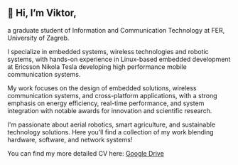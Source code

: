 ## 👋 Hi, I’m Viktor,

a graduate student of Information and Communication Technology at FER, University of Zagreb. 

I specialize in embedded systems, wireless technologies and robotic systems, with hands-on experience in Linux-based embedded development at Ericsson Nikola Tesla developing high performance mobile communication systems. 

My work focuses on the design of embedded solutions, wireless communication systems, and cross-platform applications, with a strong emphasis on energy efficiency, real-time performance, and system integration with notable awards for innovation and scientific research. 

I'm passionate about aerial robotics, smart agriculture, and sustainable technology solutions. Here you’ll find a collection of my work blending hardware, software, and network systems!

You can find my more detailed CV here: [Google Drive](https://drive.google.com/file/d/1aBE2mnGMVHNvaw1OTGyON7WDsqtOmir3/view?usp=sharing)

